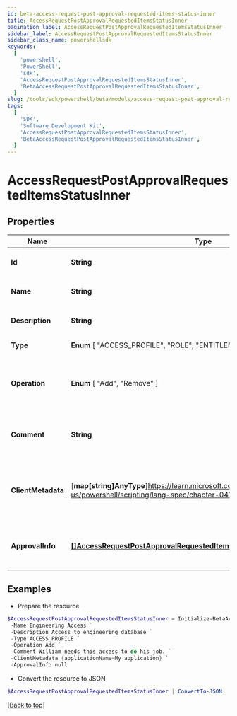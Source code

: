 ```yaml
---
id: beta-access-request-post-approval-requested-items-status-inner
title: AccessRequestPostApprovalRequestedItemsStatusInner
pagination_label: AccessRequestPostApprovalRequestedItemsStatusInner
sidebar_label: AccessRequestPostApprovalRequestedItemsStatusInner
sidebar_class_name: powershellsdk
keywords:
  [
    'powershell',
    'PowerShell',
    'sdk',
    'AccessRequestPostApprovalRequestedItemsStatusInner',
    'BetaAccessRequestPostApprovalRequestedItemsStatusInner',
  ]
slug: /tools/sdk/powershell/beta/models/access-request-post-approval-requested-items-status-inner
tags:
  [
    'SDK',
    'Software Development Kit',
    'AccessRequestPostApprovalRequestedItemsStatusInner',
    'BetaAccessRequestPostApprovalRequestedItemsStatusInner',
  ]
---
```


# AccessRequestPostApprovalRequestedItemsStatusInner

## Properties

| Name | Type | Description | Notes |
| --- | --- | --- | --- |
| **Id** | **String** | Access item's unique ID. | [required] |
| **Name** | **String** | Access item's name. | [required] |
| **Description** | **String** | Access item's description. | [optional] |
| **Type** | **Enum** [ "ACCESS_PROFILE", "ROLE", "ENTITLEMENT" ] | Access item's type. | [required] |
| **Operation** | **Enum** [ "Add", "Remove" ] | Action to perform on the requested access item. | [required] |
| **Comment** | **String** | Comment from the identity requesting access. | [optional] |
| **ClientMetadata** | [**map[string]AnyType**]https://learn.microsoft.com/en-us/powershell/scripting/lang-spec/chapter-04?view=powershell-7.4 | Additional customer defined metadata about the access item. | [optional] |
| **ApprovalInfo** | [**[]AccessRequestPostApprovalRequestedItemsStatusInnerApprovalInfoInner**](access-request-post-approval-requested-items-status-inner-approval-info-inner) | List of approvers for the access request. | [required] |

## Examples

- Prepare the resource

```powershell
$AccessRequestPostApprovalRequestedItemsStatusInner = Initialize-BetaAccessRequestPostApprovalRequestedItemsStatusInner  -Id 2c91808b6ef1d43e016efba0ce470904 `
 -Name Engineering Access `
 -Description Access to engineering database `
 -Type ACCESS_PROFILE `
 -Operation Add `
 -Comment William needs this access to do his job. `
 -ClientMetadata {applicationName=My application} `
 -ApprovalInfo null
```

- Convert the resource to JSON

```powershell
$AccessRequestPostApprovalRequestedItemsStatusInner | ConvertTo-JSON
```

[[Back to top]](#)
